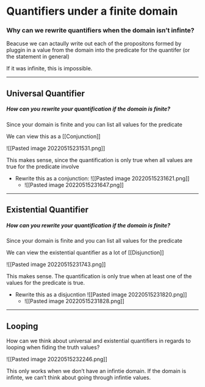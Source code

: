 # Quantifiers under a finite domain

### Why can we rewrite quantifiers when the domain isn’t infinte?
Beacuse we can actaully write out each of the propositons formed by pluggin in a value from the domain into the predicate for the quantifer (or the statement in general)

If it was infinite, this is impossible. 

---


Universal Quantifier
---
##### How can you rewrite your quantification if the domain is finite? 
Since your domain is finite and you can list all values for the predicate

We can view this as a [[Conjunction]]

![[Pasted image 20220515231531.png]]

This makes sense, since the quantification is only true when all values are true for the predicate involve

- Rewrite this as a conjunction: ![[Pasted image 20220515231621.png]]
	- ![[Pasted image 20220515231647.png]]


---



Existential Quantifier
---
##### How can you rewrite your quantification if the domain is finite? 
Since your domain is finite and you can list all values for the predicate

We can view the existential quantifier as a lot of [[Disjunction]] 

![[Pasted image 20220515231743.png]]

This makes sense. The quantification is only true when at least one of the values for the predicate is true. 

- Rewrite this as a disjucntion ![[Pasted image 20220515231820.png]]
	- ![[Pasted image 20220515231828.png]]




---

Looping
---
How can we think about universal and existential quantifiers in regards to looping when fiding the truth values? 

![[Pasted image 20220515232246.png]]

This only works when we don’t have an infintie domain. If the domain is infinte, we can’t think about going through infintie values. 